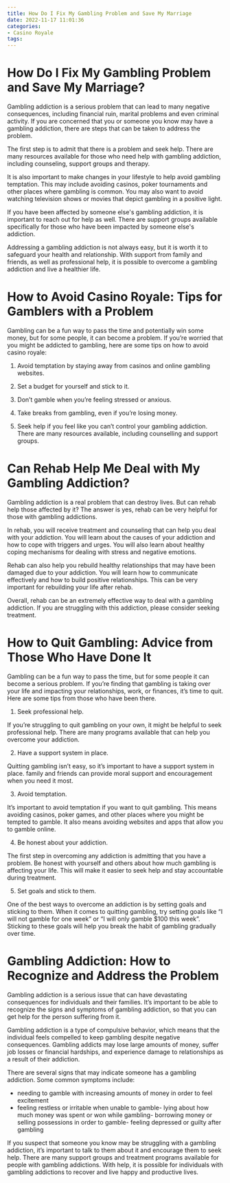 ```yaml
---
title: How Do I Fix My Gambling Problem and Save My Marriage
date: 2022-11-17 11:01:36
categories:
- Casino Royale
tags:
---
```



#  How Do I Fix My Gambling Problem and Save My Marriage?

Gambling addiction is a serious problem that can lead to many negative consequences, including financial ruin, marital problems and even criminal activity. If you are concerned that you or someone you know may have a gambling addiction, there are steps that can be taken to address the problem.

The first step is to admit that there is a problem and seek help. There are many resources available for those who need help with gambling addiction, including counseling, support groups and therapy.

It is also important to make changes in your lifestyle to help avoid gambling temptation. This may include avoiding casinos, poker tournaments and other places where gambling is common. You may also want to avoid watching television shows or movies that depict gambling in a positive light.

If you have been affected by someone else's gambling addiction, it is important to reach out for help as well. There are support groups available specifically for those who have been impacted by someone else's addiction.

Addressing a gambling addiction is not always easy, but it is worth it to safeguard your health and relationship. With support from family and friends, as well as professional help, it is possible to overcome a gambling addiction and live a healthier life.

#  How to Avoid Casino Royale: Tips for Gamblers with a Problem

Gambling can be a fun way to pass the time and potentially win some money, but for some people, it can become a problem. If you’re worried that you might be addicted to gambling, here are some tips on how to avoid casino royale:

1. Avoid temptation by staying away from casinos and online gambling websites.

2. Set a budget for yourself and stick to it.

3. Don’t gamble when you’re feeling stressed or anxious.

4. Take breaks from gambling, even if you’re losing money.

5. Seek help if you feel like you can’t control your gambling addiction. There are many resources available, including counselling and support groups.

#  Can Rehab Help Me Deal with My Gambling Addiction?

Gambling addiction is a real problem that can destroy lives. But can rehab help those affected by it? The answer is yes, rehab can be very helpful for those with gambling addictions.

In rehab, you will receive treatment and counseling that can help you deal with your addiction. You will learn about the causes of your addiction and how to cope with triggers and urges. You will also learn about healthy coping mechanisms for dealing with stress and negative emotions.

Rehab can also help you rebuild healthy relationships that may have been damaged due to your addiction. You will learn how to communicate effectively and how to build positive relationships. This can be very important for rebuilding your life after rehab.

Overall, rehab can be an extremely effective way to deal with a gambling addiction. If you are struggling with this addiction, please consider seeking treatment.

#  How to Quit Gambling: Advice from Those Who Have Done It

Gambling can be a fun way to pass the time, but for some people it can become a serious problem. If you’re finding that gambling is taking over your life and impacting your relationships, work, or finances, it’s time to quit. Here are some tips from those who have been there.

1. Seek professional help.

If you’re struggling to quit gambling on your own, it might be helpful to seek professional help. There are many programs available that can help you overcome your addiction.

2. Have a support system in place.

Quitting gambling isn’t easy, so it’s important to have a support system in place. family and friends can provide moral support and encouragement when you need it most.

3. Avoid temptation.

It’s important to avoid temptation if you want to quit gambling. This means avoiding casinos, poker games, and other places where you might be tempted to gamble. It also means avoiding websites and apps that allow you to gamble online.

4. Be honest about your addiction.

The first step in overcoming any addiction is admitting that you have a problem. Be honest with yourself and others about how much gambling is affecting your life. This will make it easier to seek help and stay accountable during treatment.

5. Set goals and stick to them.

One of the best ways to overcome an addiction is by setting goals and sticking to them. When it comes to quitting gambling, try setting goals like “I will not gamble for one week” or “I will only gamble $100 this week”. Sticking to these goals will help you break the habit of gambling gradually over time.

#  Gambling Addiction: How to Recognize and Address the Problem

Gambling addiction is a serious issue that can have devastating consequences for individuals and their families. It’s important to be able to recognize the signs and symptoms of gambling addiction, so that you can get help for the person suffering from it.

Gambling addiction is a type of compulsive behavior, which means that the individual feels compelled to keep gambling despite negative consequences. Gambling addicts may lose large amounts of money, suffer job losses or financial hardships, and experience damage to relationships as a result of their addiction.

There are several signs that may indicate someone has a gambling addiction. Some common symptoms include:

- needing to gamble with increasing amounts of money in order to feel excitement
- feeling restless or irritable when unable to gamble- lying about how much money was spent or won while gambling- borrowing money or selling possessions in order to gamble- feeling depressed or guilty after gambling

If you suspect that someone you know may be struggling with a gambling addiction, it’s important to talk to them about it and encourage them to seek help. There are many support groups and treatment programs available for people with gambling addictions. With help, it is possible for individuals with gambling addictions to recover and live happy and productive lives.